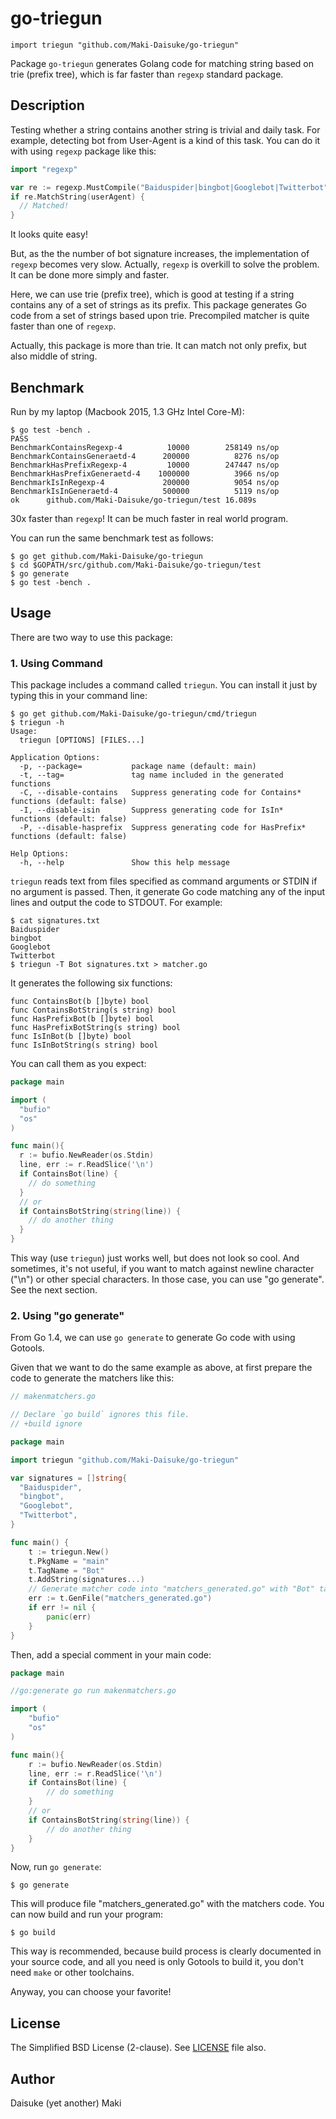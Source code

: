 # go-triegun

    import triegun "github.com/Maki-Daisuke/go-triegun"

Package `go-triegun` generates Golang code for matching string based on
trie (prefix tree), which is far faster than `regexp` standard package.


## Description

Testing whether a string contains another string is trivial and daily task.
For example, detecting bot from User-Agent is a kind of this task. You can do
it with using `regexp` package like this:

```go
import "regexp"

var re := regexp.MustCompile("Baiduspider|bingbot|Googlebot|Twitterbot")
if re.MatchString(userAgent) {
  // Matched!
}
```

It looks quite easy!

But, as the the number of bot signature increases, the implementation of `regexp`
becomes very slow. Actually, `regexp` is overkill to solve the problem. It can
be done more simply and faster.

Here, we can use trie (prefix tree), which is good at testing if a string
contains any of a set of strings as its prefix. This package generates Go code
from a set of strings based upon trie. Precompiled matcher is quite faster than
one of `regexp`.

Actually, this package is more than trie. It can match not only prefix, but
also middle of string.


Benchmark
---------

Run by my laptop (Macbook 2015, 1.3 GHz Intel Core-M):

```
$ go test -bench .
PASS
BenchmarkContainsRegexp-4    	   10000	    258149 ns/op
BenchmarkContainsGeneraetd-4 	  200000	      8276 ns/op
BenchmarkHasPrefixRegexp-4   	   10000	    247447 ns/op
BenchmarkHasPrefixGeneraetd-4	 1000000	      3966 ns/op
BenchmarkIsInRegexp-4        	  200000	      9054 ns/op
BenchmarkIsInGeneraetd-4     	  500000	      5119 ns/op
ok  	github.com/Maki-Daisuke/go-triegun/test	16.089s
```

30x faster than `regexp`! It can be much faster in real world program.

You can run the same benchmark test as follows:

```
$ go get github.com/Maki-Daisuke/go-triegun
$ cd $GOPATH/src/github.com/Maki-Daisuke/go-triegun/test
$ go generate
$ go test -bench .
```


## Usage

There are two way to use this package:

### 1. Using Command

This package includes a command called `triegun`.
You can install it just by typing this in your command line:

```
$ go get github.com/Maki-Daisuke/go-triegun/cmd/triegun
$ triegun -h
Usage:
  triegun [OPTIONS] [FILES...]

Application Options:
  -p, --package=           package name (default: main)
  -t, --tag=               tag name included in the generated functions
  -C, --disable-contains   Suppress generating code for Contains* functions (default: false)
  -I, --disable-isin       Suppress generating code for IsIn* functions (default: false)
  -P, --disable-hasprefix  Suppress generating code for HasPrefix* functions (default: false)

Help Options:
  -h, --help               Show this help message
```

`triegun` reads text from files specified as command arguments or STDIN
if no argument is passed. Then, it generate Go code matching any of the input
lines and output the code to STDOUT. For example:

```
$ cat signatures.txt
Baiduspider
bingbot
Googlebot
Twitterbot
$ triegun -T Bot signatures.txt > matcher.go
```

It generates the following six functions:

```golang
func ContainsBot(b []byte) bool
func ContainsBotString(s string) bool
func HasPrefixBot(b []byte) bool
func HasPrefixBotString(s string) bool
func IsInBot(b []byte) bool
func IsInBotString(s string) bool
```

You can call them as you expect:

```go
package main

import (
  "bufio"
  "os"
)

func main(){
  r := bufio.NewReader(os.Stdin)
  line, err := r.ReadSlice('\n')
  if ContainsBot(line) {
    // do something
  }
  // or
  if ContainsBotString(string(line)) {
    // do another thing
  }
}
```

This way (use `triegun`) just works well, but does not look so cool.
And sometimes, it's not useful, if you want to match against newline character
("\n") or other special characters. In those case, you can use "go generate".
See the next section.


### 2. Using "go generate"

From Go 1.4, we can use `go generate` to generate Go code with using Gotools.

Given that we want to do the same example as above, at first prepare the code to
generate the matchers like this:

```go
// makenmatchers.go

// Declare `go build` ignores this file.
// +build ignore

package main

import triegun "github.com/Maki-Daisuke/go-triegun"

var signatures = []string{
  "Baiduspider",
  "bingbot",
  "Googlebot",
  "Twitterbot",
}

func main() {
	t := triegun.New()
	t.PkgName = "main"
	t.TagName = "Bot"
	t.AddString(signatures...)
	// Generate matcher code into "matchers_generated.go" with "Bot" tag.
	err := t.GenFile("matchers_generated.go")
	if err != nil {
		panic(err)
	}
}
```

Then, add a special comment in your main code:

```go
package main

//go:generate go run makenmatchers.go

import (
	"bufio"
	"os"
)

func main(){
	r := bufio.NewReader(os.Stdin)
	line, err := r.ReadSlice('\n')
	if ContainsBot(line) {
		// do something
	}
	// or
	if ContainsBotString(string(line)) {
		// do another thing
	}
}
```

Now, run `go generate`:

```
$ go generate
```

This will produce file "matchers_generated.go" with the matchers code.
You can now build and run your program:

```
$ go build
```

This way is recommended, because build process is clearly documented in your
source code, and all you need is only Gotools to build it, you don't need `make`
or other toolchains.

Anyway, you can choose your favorite!


## License

The Simplified BSD License (2-clause).
See [LICENSE](LICENSE) file also.


## Author

Daisuke (yet another) Maki

